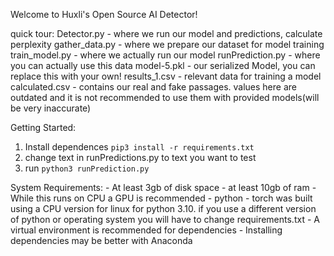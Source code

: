 Welcome to Huxli's Open Source AI Detector!

quick tour:
Detector.py - where we run our model and predictions, calculate perplexity
gather_data.py - where we prepare our dataset for model training
train_model.py - where we actually run our model
runPrediction.py - where you can actually use this data
model-5.pkl - our serialized Model, you can replace this with your own!
results_1.csv - relevant data for training a model
calculated.csv - contains our real and fake passages. values here are outdated and it is not recommended to use them with provided models(will be very inaccurate)

Getting Started:

1. Install dependences `pip3 install -r requirements.txt`
2. change text in runPredictions.py to text you want to test
3. run `python3 runPrediction.py`

System Requirements:
    - At least 3gb of disk space
    - at least 10gb of ram
    - While this runs on CPU a GPU is recommended
    - python
    - torch was built using a CPU version for linux for python 3.10.
    if you use a different version of python or operating system you will have to change requirements.txt
    - A virtual environment is recommended for dependencies
    - Installing dependencies may be better with Anaconda 
